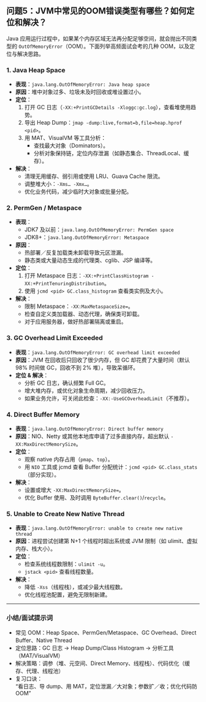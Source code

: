 ## 问题5：JVM中常见的OOM错误类型有哪些？如何定位和解决？

Java 应用运行过程中，如果某个内存区域无法再分配足够空间，就会抛出不同类型的 `OutOfMemoryError`（OOM）。下面列举高频面试会考的几种 OOM，以及定位与解决思路。

### 1. Java Heap Space  
- **表现**：`java.lang.OutOfMemoryError: Java heap space`  
- **原因**：堆中对象过多、垃圾未及时回收或堆设置过小。  
- **定位**：  
  1. 打开 GC 日志（`-XX:+PrintGCDetails -Xloggc:gc.log`），查看堆使用趋势。  
  2. 导出 Heap Dump：`jmap -dump:live,format=b,file=heap.hprof <pid>`。  
  3. 用 MAT、VisualVM 等工具分析：  
     - 查找最大对象（Dominators）。  
     - 分析对象保持链，定位内存泄漏（如静态集合、ThreadLocal、缓存）。  
- **解决**：  
  - 清理无用缓存、弱引用或使用 LRU、Guava Cache 限流。  
  - 调整堆大小：`-Xms… -Xmx…`。  
  - 优化业务代码，减少临时大对象或批量分配。

### 2. PermGen / Metaspace  
- **表现**：  
  - JDK7 及以前：`java.lang.OutOfMemoryError: PermGen space`  
  - JDK8+：`java.lang.OutOfMemoryError: Metaspace`  
- **原因**：  
  - 热部署／反复加载类未卸载导致元区泄漏。  
  - 静态类或大量动态生成的代理类、cglib、JSP 编译等。  
- **定位**：  
  1. 打开 Metaspace 日志：`-XX:+PrintClassHistogram -XX:+PrintTenuringDistribution`。  
  2. 使用 `jcmd <pid> GC.class_histogram` 查看类实例及大小。  
- **解决**：  
  - 限制 Metaspace：`-XX:MaxMetaspaceSize=`。  
  - 检查自定义类加载器、动态代理，确保类可卸载。  
  - 对于应用服务器，做好热部署隔离或重启。

### 3. GC Overhead Limit Exceeded  
- **表现**：`java.lang.OutOfMemoryError: GC overhead limit exceeded`  
- **原因**：JVM 在回收后只回收了很少内存，但 GC 却花费了大量时间（默认 98% 时间做 GC，回收不到 2% 堆），导致呆循环。  
- **定位 & 解决**：  
  - 分析 GC 日志，确认频繁 Full GC。  
  - 增大堆内存，或优化对象生命周期，减少回收压力。  
  - 如果业务允许，可关闭此检查：`-XX:-UseGCOverheadLimit`（不推荐）。

### 4. Direct Buffer Memory  
- **表现**：`java.lang.OutOfMemoryError: Direct buffer memory`  
- **原因**：NIO、Netty 或其他本地库申请了过多直接内存，超出默认 `-XX:MaxDirectMemorySize`。  
- **定位**：  
  - 观察 native 内存占用（`pmap`、`top`）。  
  - 用 `NIO` 工具或 jcmd 查看 Buffer 分配统计：`jcmd <pid> GC.class_stats`（部分实现）。  
- **解决**：  
  - 设置或增大 `-XX:MaxDirectMemorySize=`。  
  - 优化 Buffer 使用、及时调用 `ByteBuffer.clear()`/`recycle`。

### 5. Unable to Create New Native Thread  
- **表现**：`java.lang.OutOfMemoryError: unable to create new native thread`  
- **原因**：进程尝试创建第 N+1 个线程时超出系统或 JVM 限制（如 ulimit、虚拟内存、栈大小）。  
- **定位**：  
  - 检查系统线程数限制：`ulimit -u`。  
  - `jstack <pid>` 查看线程数量。  
- **解决**：  
  - 降低 `-Xss`（线程栈），或减少最大线程数。  
  - 优化线程池配置，避免无限制新建。

---

### 小结/面试提示词  
- 常见 OOM：Heap Space、PermGen/Metaspace、GC Overhead、Direct Buffer、Native Thread  
- 定位思路：GC 日志 → Heap Dump/Class Histogram → 分析工具（MAT/VisualVM）  
- 解决策略：调参（堆、元空间、Direct Memory、线程栈）、代码优化（缓存、代理、线程池）  
- 复习口诀：  
  “看日志、导 dump、用 MAT，定位泄漏／大对象；参数扩／收；优化代码防 OOM”  